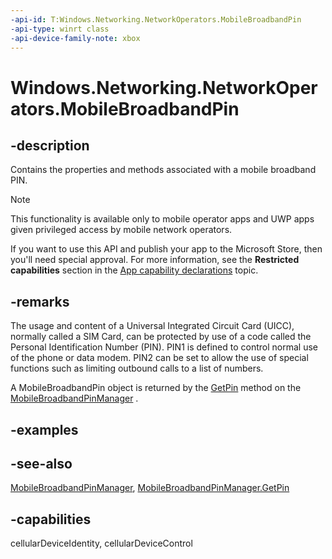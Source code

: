 ```yaml
---
-api-id: T:Windows.Networking.NetworkOperators.MobileBroadbandPin
-api-type: winrt class
-api-device-family-note: xbox
---
```


<!-- Class syntax.
public class MobileBroadbandPin : Windows.Networking.NetworkOperators.IMobileBroadbandPin
-->

# Windows.Networking.NetworkOperators.MobileBroadbandPin

## -description
Contains the properties and methods associated with a mobile broadband PIN.

> [!NOTE]
> This functionality is available only to mobile operator apps and UWP apps given privileged access by mobile network operators.
> 
> If you want to use this API and publish your app to the Microsoft Store, then you'll need special approval. For more information, see the **Restricted capabilities** section in the [App capability declarations](/windows/uwp/packaging/app-capability-declarations#restricted-capabilities) topic. 

## -remarks
The usage and content of a Universal Integrated Circuit Card (UICC), normally called a SIM Card, can be protected by use of a code called the Personal Identification Number (PIN). PIN1 is defined to control normal use of the phone or data modem. PIN2 can be set to allow the use of special functions such as limiting outbound calls to a list of numbers.

A MobileBroadbandPin object is returned by the [GetPin](mobilebroadbandpinmanager_getpin_157691612.md) method on the [MobileBroadbandPinManager](mobilebroadbandpinmanager.md) .

## -examples

## -see-also
[MobileBroadbandPinManager](mobilebroadbandpinmanager.md), [MobileBroadbandPinManager.GetPin](mobilebroadbandpinmanager_getpin_157691612.md)
## -capabilities
cellularDeviceIdentity, cellularDeviceControl
